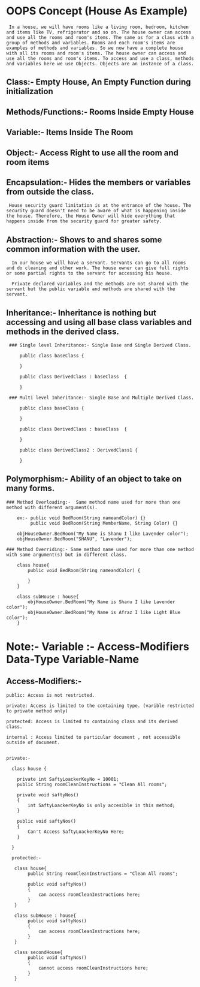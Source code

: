 # OOPS Concept (House As Example)

	 In a house, we will have rooms like a living room, bedroom, kitchen and items like TV, refrigerator and so on. The house owner can access and use all the rooms and room's items. The same as for a class with a group of methods and variables. Rooms and each room's items are examples of methods and variables. So we now have a complete house with all its rooms and room's items. The house owner can access and use all the rooms and room's items. To access and use a class, methods and variables here we use Objects. Objects are an instance of a class.


  ## Class:- Empty House, An Empty Function during initialization

  ## Methods/Functions:- Rooms Inside Empty House

  ## Variable:- Items Inside The Room

  ## Object:- Access Right to use all the room and room items

  ## Encapsulation:-  Hides the members or variables from outside the class.

  	 House security guard limitation is at the entrance of the house. The security guard doesn't need to be aware of what is happening inside the house. Therefore, the House Owner will hide everything that happens inside from the security guard for greater safety. 

  ## Abstraction:- Shows to and shares some common information with the user.

      In our house we will have a servant. Servants can go to all rooms and do cleaning and other work. The house owner can give full rights or some partial rights to the servant for accessing his house. 

      Private declared variables and the methods are not shared with the servant but the public variable and methods are shared with the servant.

  ## Inheritance:- Inheritance is nothing but accessing and using all base class variables and methods in the derived class.

  	 ### Single level Inheritance:- Single Base and Single Derived Class.

  	 	 public class baseClass {  

  	 	 }

  	 	 public class DerivedClass : baseClass  {

  	 	 }

  	 ### Multi level Inheritance:- Single Base and Multiple Derived Class.

  	     public class baseClass {  

  	 	 }

  	 	 public class DerivedClass : baseClass  {

  	 	 }

  	 	 public class DerivedClass2 : DerivedClass1 { 

  	 	 }

  ## Polymorphism:- Ability of an object to take on many forms.

  	### Method Overloading:-  Same method name used for more than one method with different argument(s).

  		ex:- public void BedRoom(String nameandColor) {}
  		     public void BedRoom(String MemberName, String Color) {}

  		objHouseOwner.BedRoom("My Name is Shanu I like Lavender color");
  		objHouseOwner.BedRoom("SHANU", "Lavender"); 
  
  	### Method Overriding:- Same method name used for more than one method with same argument(s) but in different class.

  		class house{
  			public void BedRoom(String nameandColor) {

  			}
  		}

  		class subHouse : house{
  			objHouseOwner.BedRoom("My Name is Shanu I like Lavender color");
  			objHouseOwner.BedRoom("My Name is Afraz I like Light Blue color");  
  		}


# Note:- Variable :- Access-Modifiers Data-Type Variable-Name
  
  ## Access-Modifiers:- 

  	public: Access is not restricted.

  	private: Access is limited to the containing type. (varible restricted to private method only)

    protected: Access is limited to containing class and its derived class.

    internal : Access limited to particular document , not accessible outside of document.


    private:- 

      class house { 

		private int SaftyLoackerKeyNo = 10001;  
    	public String roomCleanInstructions = "Clean All rooms";  

    	private void saftyNos()  
        {  
            int SaftyLoackerKeyNo is only accesible in this method;   
        } 

        public void saftyNos()
        {
        	Can't Access SaftyLoackerKeyNo Here;
        }

      }

      protected:- 

       class house{
       		public String roomCleanInstructions = "Clean All rooms"; 

       		public void saftyNos()
	        {
	        	can access roomCleanInstructions here;
	        }
       }

       class subHouse : house{
       		public void saftyNos()
	        {
	        	can access roomCleanInstructions here;
	        }
       }

       class secondHouse{
       		public void saftyNos()
       		{
       			cannot access roomCleanInstructions here;
       		}
       }